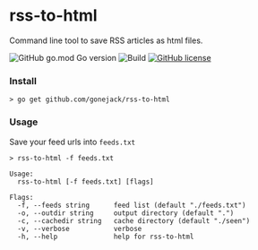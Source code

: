 # rss-to-html
Command line tool to save RSS articles as html files.

![GitHub go.mod Go version](https://img.shields.io/github/go-mod/go-version/gonejack/rss-to-html)
![Build](https://github.com/gonejack/rss-to-html/actions/workflows/go.yml/badge.svg)
[![GitHub license](https://img.shields.io/github/license/gonejack/rss-to-html.svg?color=blue)](LICENSE)

### Install
```shell
> go get github.com/gonejack/rss-to-html
```

### Usage

Save your feed urls into `feeds.txt`
```shell
> rss-to-html -f feeds.txt
```
```
Usage:
  rss-to-html [-f feeds.txt] [flags]

Flags:
  -f, --feeds string      feed list (default "./feeds.txt")
  -o, --outdir string     output directory (default ".")
  -c, --cachedir string   cache directory (default "./seen")
  -v, --verbose           verbose
  -h, --help              help for rss-to-html
```
